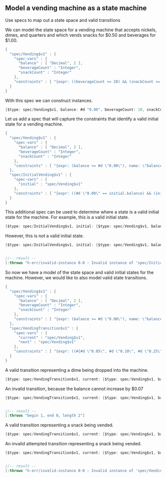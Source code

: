 <!---
  This markdown file was generated. Do not edit.
  -->

## Model a vending machine as a state machine

Use specs to map out a state space and valid transitions

We can model the state space for a vending machine that accepts nickels, dimes, and quarters and which vends  snacks for $0.50 and beverages for $1.00.

```java
{
  "spec/Vending$v1" : {
    "spec-vars" : {
      "balance" : [ "Decimal", 2 ],
      "beverageCount" : "Integer",
      "snackCount" : "Integer"
    },
    "constraints" : [ "{expr: ((beverageCount <= 20) && (snackCount <= 20)), name: \"counts below capacity\"}", "{expr: (balance >= #d \"0.00\"), name: \"balance not negative\"}", "{expr: ((beverageCount >= 0) && (snackCount >= 0)), name: \"counts not negative\"}" ]
  }
}
```

With this spec we can construct instances.

```java
{$type: spec/Vending$v1, balance: #d "0.00", beverageCount: 10, snackCount: 15}
```

Let us add a spec that will capture the constraints that identify a valid initial state for a vending machine.

```java
{
  "spec/Vending$v1" : {
    "spec-vars" : {
      "balance" : [ "Decimal", 2 ],
      "beverageCount" : "Integer",
      "snackCount" : "Integer"
    },
    "constraints" : [ "{expr: (balance >= #d \"0.00\"), name: \"balance not negative\"}", "{expr: ((beverageCount >= 0) && (snackCount >= 0)), name: \"counts not negative\"}" ]
  },
  "spec/InitialVending$v1" : {
    "spec-vars" : {
      "initial" : "spec/Vending$v1"
    },
    "constraints" : [ "{expr: ((#d \"0.00\" == initial.balance) && (initial.beverageCount > 0) && (initial.snackCount > 0)), name: \"initial state\"}" ]
  }
}
```

This additional spec can be used to determine where a state is a valid initial state for the machine. For example, this is a valid initial state.

```java
{$type: spec/InitialVending$v1, initial: {$type: spec/Vending$v1, balance: #d "0.00", beverageCount: 10, snackCount: 15}}
```

However, this is not a valid initial state.

```java
{$type: spec/InitialVending$v1, initial: {$type: spec/Vending$v1, balance: #d "0.00", beverageCount: 0, snackCount: 15}}


//-- result --
[:throws "h-err/invalid-instance 0-0 : Invalid instance of 'spec/InitialVending$v1', violates constraints spec/InitialVending$v1/initial state"]
```

So now we have a model of the state space and valid initial states for the machine. However, we would like to also model valid state transitions.

```java
{
  "spec/Vending$v1" : {
    "spec-vars" : {
      "balance" : [ "Decimal", 2 ],
      "beverageCount" : "Integer",
      "snackCount" : "Integer"
    },
    "constraints" : [ "{expr: (balance >= #d \"0.00\"), name: \"balance not negative\"}", "{expr: ((beverageCount >= 0) && (snackCount >= 0)), name: \"counts not negative\"}" ]
  },
  "spec/VendingTransition$v1" : {
    "spec-vars" : {
      "current" : "spec/Vending$v1",
      "next" : "spec/Vending$v1"
    },
    "constraints" : [ "{expr: ((#{#d \"0.05\", #d \"0.10\", #d \"0.25\"}.contains?((next.balance - current.balance)) && (next.beverageCount == current.beverageCount) && (next.snackCount == current.snackCount)) || ((#d \"0.50\" == (current.balance - next.balance)) && (next.beverageCount == current.beverageCount) && (next.snackCount == (current.snackCount - 1))) || ((#d \"1.00\" == (current.balance - next.balance)) && (next.beverageCount == (current.beverageCount - 1)) && (next.snackCount == current.snackCount))), name: \"state transitions\"}" ]
  }
}
```

A valid transition representing a dime being dropped into the machine.

```java
{$type: spec/VendingTransition$v1, current: {$type: spec/Vending$v1, balance: #d "0.00", beverageCount: 10, snackCount: 15}, next: {$type: spec/Vending$v1, balance: #d "0.10", beverageCount: 10, snackCount: 15}}
```

An invalid transition, because the balance cannot increase by $0.07

```java
{$type: spec/VendingTransition$v1, current: {$type: spec/Vending$v1, balance: #d "0.00", beverageCount: 10, snackCount: 15}, next: {$type: spec/Vending$v1, balance: #d "0.07", beverageCount: 10, snackCount: 15}}


//-- result --
[:throws "begin 1, end 0, length 2"]
```

A valid transition representing a snack being vended.

```java
{$type: spec/VendingTransition$v1, current: {$type: spec/Vending$v1, balance: #d "0.75", beverageCount: 10, snackCount: 15}, next: {$type: spec/Vending$v1, balance: #d "0.25", beverageCount: 10, snackCount: 14}}
```

An invalid attempted transition representing a snack being vended.

```java
{$type: spec/VendingTransition$v1, current: {$type: spec/Vending$v1, balance: #d "0.75", beverageCount: 10, snackCount: 15}, next: {$type: spec/Vending$v1, balance: #d "0.25", beverageCount: 9, snackCount: 14}}


//-- result --
[:throws "h-err/invalid-instance 0-0 : Invalid instance of 'spec/VendingTransition$v1', violates constraints spec/VendingTransition$v1/state transitions"]
```

